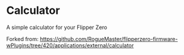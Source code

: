 # Calculator
A simple calculator for your Flipper Zero

Forked from: https://github.com/RogueMaster/flipperzero-firmware-wPlugins/tree/420/applications/external/calculator
